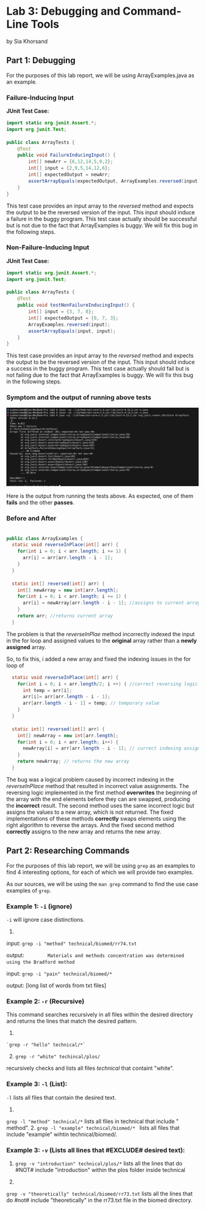 # Lab 3: Debugging and Command-Line Tools
by Sia Khorsand 


## Part 1: Debugging
For the purposes of this lab report, we will be using ArrayExamples.java as an example. 


### Failure-Inducing Input

**JUnit Test Case:**

```java
import static org.junit.Assert.*;
import org.junit.Test;

public class ArrayTests {
    @Test
    public void FailureInducingInput() {
        int[] newArr = {6,12,14,5,9,2};
        int[] input = {2,9,5,14,12,6};
        int[] expectedOutput = newArr;
        assertArrayEquals(expectedOutput, ArrayExamples.reversed(input));
    }
}

```
This test case provides an input array to the *reversed* method and expects the output to be the reversed version of the input. This input should induce a failure in the buggy program.
This test case actually should be successful but is not due to the fact that  ArrayExamples is buggy.
We will fix this bug in the following steps.

### Non-Failure-Inducing Input

**JUnit Test Case:**

```java
import static org.junit.Assert.*;
import org.junit.Test;

public class ArrayTests {
    @Test
    public void testNonFailureInducingInput() {
        int[] input = {3, 7, 8};
        int[] expectedOutput = {8, 7, 3};
        ArrayExamples.reversed(input);
        assertArrayEquals(input, input);
    }
}
```
This test case provides an input array to the *reversed* method and expects the output to be the reversed version of the input. This input should induce a success in the buggy program.
This test case actually should fail but is not failing due to the fact that ArrayExamples is buggy.
We will fix this bug in the following steps.



### Symptom and the output of running above tests

![Passing and Failing Tests](screenshot.png)

Here is the output from running the tests above. As expected, one of them **fails** and the other **passes**.


### Before and After 

```java

public class ArrayExamples {    
  static void reverseInPlace(int[] arr) {
    for(int i = 0; i < arr.length; i += 1) { 
      arr[i] = arr[arr.length - i - 1];
    }
  }

  static int[] reversed(int[] arr) {
    int[] newArray = new int[arr.length];
    for(int i = 0; i < arr.length; i += 1) { 
      arr[i] = newArray[arr.length - i - 1]; //assigns to current array 
    }
    return arr; //returns current array
  }

```
The problem is that the *reverseInPlae* method incorrectly indexed the input in the for loop and assigned values to the **original** array rather than a **newly assigned** array. 

So, to fix this, i added a new array and fixed the indexing issues in the for loop of 

```java
  static void reverseInPlace(int[] arr) { 
    for(int i = 0; i < arr.length/2; i ++) { //correct reversing logic 
      int temp = arr[i];
      arr[i]= arr[arr.length - i - 1];
      arr[arr.length - i - 1] = temp; // temporary value 
    }
  }

  static int[] reversed(int[] arr) {
    int[] newArray = new int[arr.length];
    for(int i = 0; i < arr.length; i++) {
      newArray[i] = arr[arr.length - i - 1]; // currect indexing assigned to new array 
    }
    return newArray; // returns the new array 
  }

```
The bug was a logical problem caused by incorrect indexing in the *reverseInPlace* method that resulted in incorrect value assignments. The reversing logic implemented in the first method **overwrites** the beginning of the array with the end elements before they can are swapped, producing the **incorrect** result. The second method uses the same incorrect logic but assigns the values to a new array, which is not returned. The fixed implementations of these methods **correctly** swaps elements using the right algorithm to reverse the arrays. And the fixed second method **correctly** assigns to the new array and returns the new array. 


## Part 2: Researching Commands
For the purposes of this lab report, we will be using `grep` as an examples to find 4 interesting options, for each of which we will provide two examples. 

As our sources, we will be using the `man grep` command to find the use case examples of `grep`. 

### Example 1: `-i` (ignore)

`-i` will ignore case distinctions.

1.
input:
    `grep -i "method" technical/biomed/rr74.txt `

output: 
    `        Materials and methods
          concentration was determined using the Bradford method`

          
input: 
    `grep -i "pain" technical/biomed/*`

output:
[long list of words from txt files]



### Example 2: `-r` (Recursive)

This command searches recursively in all files within the desired directory and returns the lines that match the desired pattern. 

1.

    `grep -r "hello" technical/*`
2.
      `grep -r "white" techincal/plos/`


recursively checks and lists all files *technical* that containt "white".

### Example 3: `-l` (List):

`-l` lists all files that contain the desired text. 

1. 
`grep -l "method" technical/*`
lists all files in technical that include " method". 
2.
   `grep -l "example" technical/biomed/*
`
lists all files that include "example" wihtin technical/biomed/.

### Example 3: `-v` (Lists all lines that #EXCLUDE# desired text):

1.
    `grep -v "introduction" technical/plos/*`
lists all the lines that do #NOT# include "introduction" within the plos folder inside technical

2.
 `grep -v "theoretically" technical/biomed/rr73.txt`
lists all the lines that do #not# include "theoretically" in the rr73.txt file in the biomed directory. 
   





   

